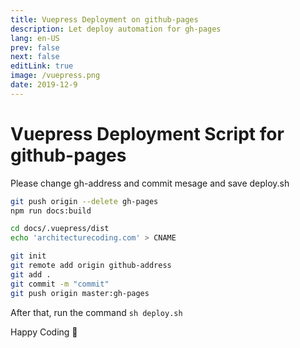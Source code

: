 ```yaml
---
title: Vuepress Deployment on github-pages
description: Let deploy automation for gh-pages
lang: en-US
prev: false
next: false
editLink: true
image: /vuepress.png
date: 2019-12-9
---
```


# Vuepress Deployment Script for github-pages 

Please change gh-address and commit mesage and save deploy.sh

```bash
git push origin --delete gh-pages
npm run docs:build 

cd docs/.vuepress/dist 
echo 'architecturecoding.com' > CNAME 

git init
git remote add origin github-address 
git add . 
git commit -m "commit"  
git push origin master:gh-pages
```

After that, run the command `sh deploy.sh`

Happy Coding :rabbit:
